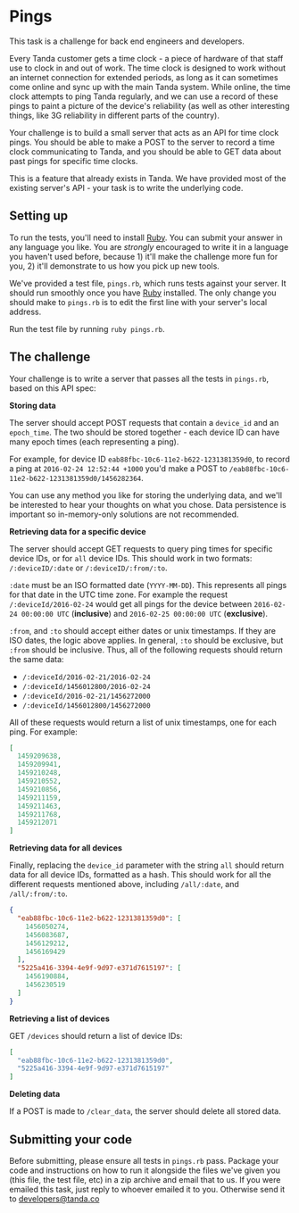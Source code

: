 # Pings

This task is a challenge for back end engineers and developers.

Every Tanda customer gets a time clock - a piece of hardware of that staff use to clock in and out of work. The time clock is designed to work without an internet connection for extended periods, as long as it can sometimes come online and sync up with the main Tanda system. While online, the time clock attempts to ping Tanda regularly, and we can use a record of these pings to paint a picture of the device's reliability (as well as other interesting things, like 3G reliability in different parts of the country).

Your challenge is to build a small server that acts as an API for time clock pings. You should be able to make a POST to the server to record a time clock communicating to Tanda, and you should be able to GET data about past pings for specific time clocks.

This is a feature that already exists in Tanda. We have provided most of the existing server's API - your task is to write the underlying code.

## Setting up

To run the tests, you'll need to install [Ruby](https://www.ruby-lang.org/en/). You can submit your answer in any language you like. You are *strongly* encouraged to write it in a language you haven't used before, because 1) it'll make the challenge more fun for you, 2) it'll demonstrate to us how you pick up new tools.

We've provided a test file, `pings.rb`, which runs tests against your server. It should run smoothly once you have [Ruby](https://www.ruby-lang.org/en/) installed. The only change you should make to `pings.rb` is to edit the first line with your server's local address.

Run the test file by running `ruby pings.rb`.

## The challenge

Your challenge is to write a server that passes all the tests in `pings.rb`, based on this API spec:

**Storing data**

The server should accept POST requests that contain a `device_id` and an `epoch_time`. The two should be stored together - each device ID can have many epoch times (each representing a ping).

For example, for device ID `eab88fbc-10c6-11e2-b622-1231381359d0`, to record a ping at `2016-02-24 12:52:44 +1000` you'd make a POST to `/eab88fbc-10c6-11e2-b622-1231381359d0/1456282364`.

You can use any method you like for storing the underlying data, and we'll be interested to hear your thoughts on what you chose. Data persistence is important so in-memory-only solutions are not recommended.

**Retrieving data for a specific device**

The server should accept GET requests to query ping times for specific device IDs, or for `all` device IDs. This should work in two formats: `/:deviceID/:date` or `/:deviceID/:from/:to`.

`:date` must be an ISO formatted date (`YYYY-MM-DD`). This represents all pings for that date in the UTC time zone. For example the request `/:deviceId/2016-02-24` would get all pings for the device between `2016-02-24 00:00:00 UTC` (**inclusive**) and `2016-02-25 00:00:00 UTC` (**exclusive**).

`:from`, and `:to` should accept either dates  or unix timestamps. If they are ISO dates, the logic above applies. In general, `:to` should be exclusive, but `:from` should be inclusive. Thus, all of the following requests should return the same data:

* `/:deviceId/2016-02-21/2016-02-24`
* `/:deviceId/1456012800/2016-02-24`
* `/:deviceId/2016-02-21/1456272000`
* `/:deviceId/1456012800/1456272000`

All of these requests would return a list of unix timestamps, one for each ping. For example:

```json
[
  1459209638,
  1459209941,
  1459210248,
  1459210552,
  1459210856,
  1459211159,
  1459211463,
  1459211768,
  1459212071
]
```

**Retrieving data for all devices**

Finally, replacing the `device_id` parameter with the string `all` should return data for all device IDs, formatted as a hash. This should work for all the different requests mentioned above, including `/all/:date`, and `/all/:from/:to`.

```json
{
  "eab88fbc-10c6-11e2-b622-1231381359d0": [
    1456050274,
    1456083687,
    1456129212,
    1456169429
  ],
  "5225a416-3394-4e9f-9d97-e371d7615197": [
    1456190884,
    1456230519
  ]
}
```

**Retrieving a list of devices**

GET `/devices` should return a list of device IDs:

```json
[
  "eab88fbc-10c6-11e2-b622-1231381359d0",
  "5225a416-3394-4e9f-9d97-e371d7615197"
]
```

**Deleting data**

If a POST is made to `/clear_data`, the server should delete all stored data.

## Submitting your code

Before submitting, please ensure all tests in `pings.rb` pass. Package your code and instructions on how to run it alongside the files we've given you (this file, the test file, etc) in a zip archive and email that to us. If you were emailed this task, just reply to whoever emailed it to you. Otherwise send it to developers@tanda.co
